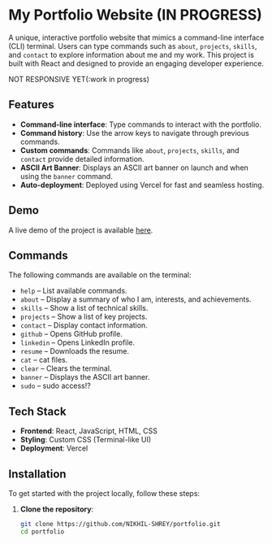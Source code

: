 # My Portfolio Website (IN PROGRESS)

A unique, interactive portfolio website that mimics a command-line interface (CLI) terminal. Users can type commands such as `about`, `projects`, `skills`, and `contact` to explore information about me and my work. This project is built with React and designed to provide an engaging developer experience.

NOT RESPONSIVE YET(:work in progress)

## Features

- **Command-line interface**: Type commands to interact with the portfolio.
- **Command history**: Use the arrow keys to navigate through previous commands.
- **Custom commands**: Commands like `about`, `projects`, `skills`, and `contact` provide detailed information.
- **ASCII Art Banner**: Displays an ASCII art banner on launch and when using the `banner` command.
- **Auto-deployment**: Deployed using Vercel for fast and seamless hosting.

## Demo

A live demo of the project is available [here](https://zephyr-portfolio.vercel.app).

## Commands

The following commands are available on the terminal:

- `help` – List available commands.
- `about` – Display a summary of who I am, interests, and achievements.
- `skills` – Show a list of technical skills.
- `projects` – Show a list of key projects.
- `contact` – Display contact information.
- `github` – Opens GitHub profile.
- `linkedin` – Opens LinkedIn profile.
- `resume` – Downloads the resume.
- `cat` – cat files.
- `clear` – Clears the terminal.
- `banner` – Displays the ASCII art banner.
- `sudo` – sudo access!?

## Tech Stack

- **Frontend**: React, JavaScript, HTML, CSS
- **Styling**: Custom CSS (Terminal-like UI)
- **Deployment**: Vercel

## Installation

To get started with the project locally, follow these steps:

1. **Clone the repository**:

   ```bash
   git clone https://github.com/NIKHIL-SHREY/portfolio.git
   cd portfolio

